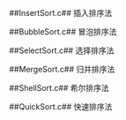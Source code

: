 

##InsertSort.c##
插入排序法

##BubbleSort.c##
冒泡排序法

##SelectSort.c##
选择排序法

##MergeSort.c##
归并排序法

##ShellSort.c##
希尔排序法

##QuickSort.c##
快速排序法